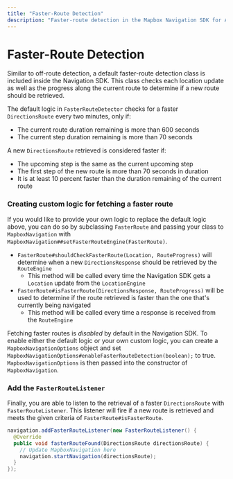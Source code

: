 ```yaml
---
title: "Faster-Route Detection"
description: "Faster-route detection in the Mapbox Navigation SDK for Android. Read all about it in this official Mapbox documentation."
---
```

# Faster-Route Detection

Similar to off-route detection, a default faster-route detection class is included inside the Navigation SDK. This class checks each location update as well as the progress along the current route to determine if a new route should be retrieved.  

The default logic in `FasterRouteDetector` checks for a faster `DirectionsRoute` every two minutes, only if:
- The current route duration remaining is more than 600 seconds
- The current step duration remaining is more than 70 seconds

A new `DirectionsRoute` retrieved is considered faster if:
- The upcoming step is the same as the current upcoming step
- The first step of the new route is more than 70 seconds in duration
- It is at least 10 percent faster than the duration remaining of the current route  

### Creating custom logic for fetching a faster route

If you would like to provide your own logic to replace the default logic above,
you can do so by subclassing `FasterRoute` and passing your class to `MapboxNavigation`
with `MapboxNavigation##setFasterRouteEngine(FasterRoute)`.
- `FasterRoute#shouldCheckFasterRoute(Location, RouteProgress)` will determine when a new `DirectionsResponse` should be retrieved by the `RouteEngine`
     - This method will be called every time the Navigation SDK gets a `Location` update from the `LocationEngine`
- `FasterRoute#isFasterRoute(DirectionsResponse, RouteProgress)` will be used to determine if the route retrieved is faster than the one that's currently being navigated
     - This method will be called every time a response is received from the `RouteEngine`

Fetching faster routes is _disabled_ by default in the Navigation SDK. To enable either the default logic or your own custom logic, you can create a `MapboxNavigationOptions` object and set `MapboxNavigationOptions#enableFasterRouteDetection(boolean);` to true. `MapboxNavigationOptions` is then passed into the constructor of `MapboxNavigation`.

### Add the `FasterRouteListener`

Finally, you are able to listen to the retrieval of a faster `DirectionsRoute` with
`FasterRouteListener`.  This listener will fire if a new route is retrieved and meets the
given criteria of `FasterRoute#isFasterRoute`.

```java
navigation.addFasterRouteListener(new FasterRouteListener() {
  @Override
  public void fasterRouteFound(DirectionsRoute directionsRoute) {
    // Update MapboxNavigation here
    navigation.startNavigation(directionsRoute);
  }
});
```
